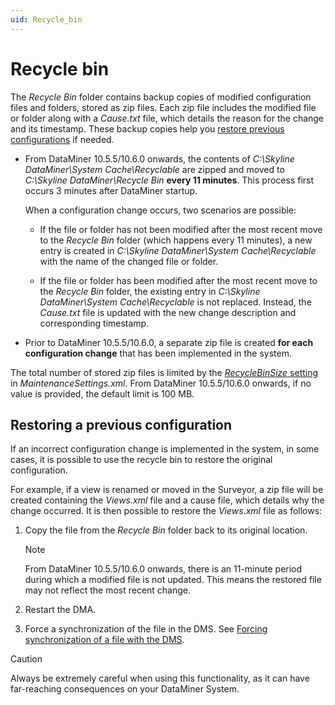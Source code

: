 ```yaml
---
uid: Recycle_bin
---
```


# Recycle bin

The *Recycle Bin* folder contains backup copies of modified configuration files and folders, stored as zip files. Each zip file includes the modified file or folder along with a *Cause.txt* file, which details the reason for the change and its timestamp. These backup copies help you [restore previous configurations](#restoring-a-previous-configuration) if needed.

- From DataMiner 10.5.5/10.6.0 onwards, the contents of *C:\Skyline DataMiner\System Cache\Recyclable* are zipped and moved to *C:\Skyline DataMiner\Recycle Bin* **every 11 minutes**. This process first occurs 3 minutes after DataMiner startup.

  When a configuration change occurs, two scenarios are possible:

  - If the file or folder has not been modified after the most recent move to the *Recycle Bin* folder (which happens every 11 minutes), a new entry is created in *C:\Skyline DataMiner\System Cache\Recyclable* with the name of the changed file or folder.

  - If the file or folder has been modified after the most recent move to the *Recycle Bin* folder, the existing entry in *C:\Skyline DataMiner\System Cache\Recyclable* is not replaced. Instead, the *Cause.txt* file is updated with the new change description and corresponding timestamp.

- Prior to DataMiner 10.5.5/10.6.0, a separate zip file is created **for each configuration change** that has been implemented in the system.

The total number of stored zip files is limited by the [*RecycleBinSize* setting](xref:MaintenanceSettings_xml#recyclebinsize) in *MaintenanceSettings.xml*. From DataMiner 10.5.5/10.6.0 onwards<!--RN 40565-->, if no value is provided, the default limit is 100 MB.

## Restoring a previous configuration

If an incorrect configuration change is implemented in the system, in some cases, it is possible to use the recycle bin to restore the original configuration.

For example, if a view is renamed or moved in the Surveyor, a zip file will be created containing the *Views.xml* file and a cause file, which details why the change occurred. It is then possible to restore the *Views.xml* file as follows:

1. Copy the file from the *Recycle Bin* folder back to its original location.

   > [!NOTE]
   > From DataMiner 10.5.5/10.6.0 onwards<!--RN 40565-->, there is an 11-minute period during which a modified file is not updated. This means the restored file may not reflect the most recent change.

1. Restart the DMA.

1. Force a synchronization of the file in the DMS. See [Forcing synchronization of a file with the DMS](xref:Synchronizing_data_between_DataMiner_Agents#forcing-synchronization-of-a-file-with-the-dms).

> [!CAUTION]
> Always be extremely careful when using this functionality, as it can have far-reaching consequences on your DataMiner System.
